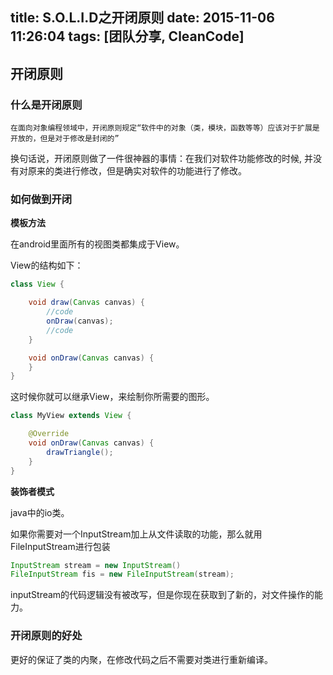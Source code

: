 title: S.O.L.I.D之开闭原则
date: 2015-11-06 11:26:04
tags: [团队分享, CleanCode]
---

## 开闭原则

### 什么是开闭原则

`在面向对象编程领域中，开闭原则规定“软件中的对象（类，模块，函数等等）应该对于扩展是开放的，但是对于修改是封闭的”`

换句话说，开闭原则做了一件很神器的事情：在我们对软件功能修改的时候, 并没有对原来的类进行修改，但是确实对软件的功能进行了修改。


### 如何做到开闭

**模板方法**

在android里面所有的视图类都集成于View。

View的结构如下：

```java
class View {

    void draw(Canvas canvas) {
        //code
        onDraw(canvas);
        //code
    }

    void onDraw(Canvas canvas) {
    }
}
```

这时候你就可以继承View，来绘制你所需要的图形。

```java
class MyView extends View {

    @Override
    void onDraw(Canvas canvas) {
        drawTriangle();
    }
}
```

**装饰者模式**

java中的io类。

如果你需要对一个InputStream加上从文件读取的功能，那么就用FileInputStream进行包装

```java
InputStream stream = new InputStream()
FileInputStream fis = new FileInputStream(stream);
```

inputStream的代码逻辑没有被改写，但是你现在获取到了新的，对文件操作的能力。

### 开闭原则的好处

更好的保证了类的内聚，在修改代码之后不需要对类进行重新编译。

